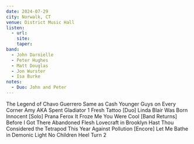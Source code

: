 ```yaml
---
date: 2024-07-29
city: Norwalk, CT
venue: District Music Hall
listen:
  - url: 
    site: 
    taper: 
band:
  - John Darnielle
  - Peter Hughes
  - Matt Douglas
  - Jon Wurster
  - Isa Burke
notes:
  - Duo: John and Peter
---
```

The Legend of Chavo Guerrero
Same as Cash
Younger
Guys on Every Corner
Amy AKA Spent Gladiator 1
Fresh Tattoo
[Duo]
Linda Blair Was Born Innocent
[Solo]
Prana Ferox
It Froze Me
You Were Cool
[Band Returns]
Before I Got There
Abandoned Flesh
Lovecraft in Brooklyn
Hast Thou Considered the Tetrapod
This Year
Against Pollution
[Encore]
Let Me Bathe in Demonic Light
No Children
Heel Turn 2
